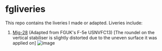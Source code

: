 # fgliveries
This repo contains the liveries I made or adapted.
Liveries include:
1. [Mig-28](https://github.com/unkn0wnperson/fgliveries/tree/main/Mig-28) (Adapted from FGUK's F-5e USNVFC13) [The roundel on the vertical stabiliser is slightly distorted due to the uneven surface it was applied on]
![image](https://user-images.githubusercontent.com/86232726/143271378-672426cd-056d-4b16-bd33-4f9a0baf11fe.png)

